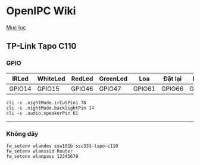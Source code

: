 # OpenIPC Wiki
[Mục lục](../README.md)

TP-Link Tapo C110
---

### GPIO
IRLed | WhiteLed | RedLed | GreenLed | Loa | Đặt lại | IRCut
-|-|-|-|-|-|-
GPIO14 | GPIO15 | GPIO46 | GPIO47 | GPIO61 | GPIO66 | GPIO78

```
cli -s .nightMode.irCutPin1 78
cli -s .nightMode.backlightPin 14
cli -s .audio.speakerPin 61
```

---

### Không dây
```
fw_setenv wlandev ssw101b-ssc333-tapo-c110
fw_setenv wlanssid Router
fw_setenv wlanpass 12345678
```


